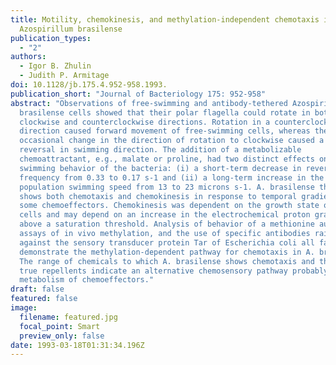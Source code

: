 ```yaml
---
title: Motility, chemokinesis, and methylation-independent chemotaxis in
  Azospirillum brasilense
publication_types:
  - "2"
authors:
  - Igor B. Zhulin
  - Judith P. Armitage
doi: 10.1128/jb.175.4.952-958.1993.
publication_short: "Journal of Bacteriology 175: 952-958"
abstract: "Observations of free-swimming and antibody-tethered Azospirillum
  brasilense cells showed that their polar flagella could rotate in both
  clockwise and counterclockwise directions. Rotation in a counterclockwise
  direction caused forward movement of free-swimming cells, whereas the
  occasional change in the direction of rotation to clockwise caused a brief
  reversal in swimming direction. The addition of a metabolizable
  chemoattractant, e.g., malate or proline, had two distinct effects on the
  swimming behavior of the bacteria: (i) a short-term decrease in reversal
  frequency from 0.33 to 0.17 s-1 and (ii) a long-term increase in the mean
  population swimming speed from 13 to 23 microns s-1. A. brasilense therefore
  shows both chemotaxis and chemokinesis in response to temporal gradients of
  some chemoeffectors. Chemokinesis was dependent on the growth state of the
  cells and may depend on an increase in the electrochemical proton gradient
  above a saturation threshold. Analysis of behavior of a methionine auxotroph,
  assays of in vivo methylation, and the use of specific antibodies raised
  against the sensory transducer protein Tar of Escherichia coli all failed to
  demonstrate the methylation-dependent pathway for chemotaxis in A. brasilense.
  The range of chemicals to which A. brasilense shows chemotaxis and the lack of
  true repellents indicate an alternative chemosensory pathway probably based on
  metabolism of chemoeffectors."
draft: false
featured: false
image:
  filename: featured.jpg
  focal_point: Smart
  preview_only: false
date: 1993-03-18T01:31:34.196Z
---
```

